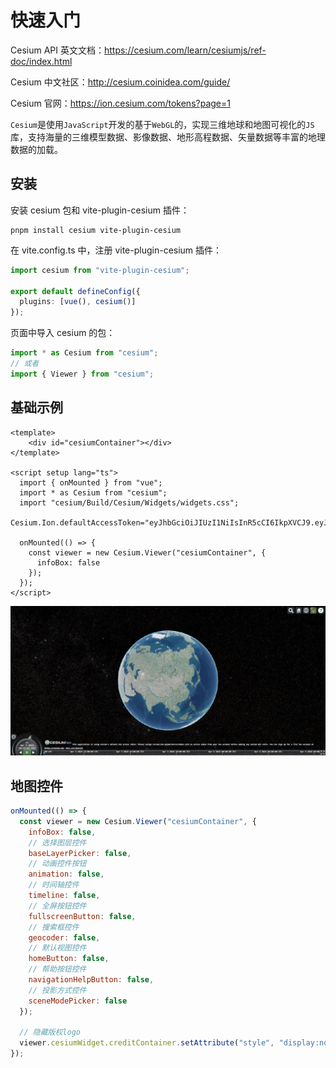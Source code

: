 # 快速入门

Cesium API 英文文档：https://cesium.com/learn/cesiumjs/ref-doc/index.html

Cesium 中文社区：http://cesium.coinidea.com/guide/

Cesium 官网：https://ion.cesium.com/tokens?page=1



`Cesium`是使用`JavaScript`开发的基于`WebGL`的，实现三维地球和地图可视化的`JS`库，支持海量的三维模型数据、影像数据、地形高程数据、矢量数据等丰富的地理数据的加载。



## 安装

安装 cesium 包和 vite-plugin-cesium 插件：

```shell
pnpm install cesium vite-plugin-cesium
```

在 vite.config.ts 中，注册 vite-plugin-cesium 插件：

```ts
import cesium from "vite-plugin-cesium";

export default defineConfig({
  plugins: [vue(), cesium()]
});
```

页面中导入 cesium 的包：

```js
import * as Cesium from "cesium";
// 或者
import { Viewer } from "cesium";
```



## 基础示例

```vue
<template>
	<div id="cesiumContainer"></div>
</template>

<script setup lang="ts">
  import { onMounted } from "vue";
  import * as Cesium from "cesium";
  import "cesium/Build/Cesium/Widgets/widgets.css";
  Cesium.Ion.defaultAccessToken="eyJhbGciOiJIUzI1NiIsInR5cCI6IkpXVCJ9.eyJqdGkiOiI3OGM4MGQ0MS1jZmY0LTQ4YzctYjUzOS1hNWFjZDE3N2EwYTAiLCJpZCI6MTE2MzEzLCJpYXQiOjE3MTIzNzA5MDl9.nnflgZl7_uVVXmVVaZulVOPPOcczeQOwc8oanzXdDKA";

  onMounted(() => {
    const viewer = new Cesium.Viewer("cesiumContainer", {
      infoBox: false
    });
  });
</script>
```

![01-basic](./images/01-basic.jpg)



## 地图控件

```js
onMounted(() => {
  const viewer = new Cesium.Viewer("cesiumContainer", {
    infoBox: false,
    // 选择图层控件
    baseLayerPicker: false,
    // 动画控件按钮
    animation: false,
    // 时间轴控件
    timeline: false,
    // 全屏按钮控件
    fullscreenButton: false,
    // 搜索框控件
    geocoder: false,
    // 默认视图控件
    homeButton: false,
    // 帮助按钮控件
    navigationHelpButton: false,
    // 投影方式控件
    sceneModePicker: false
  });

  // 隐藏版权logo
  viewer.cesiumWidget.creditContainer.setAttribute("style", "display:none");
});
```
